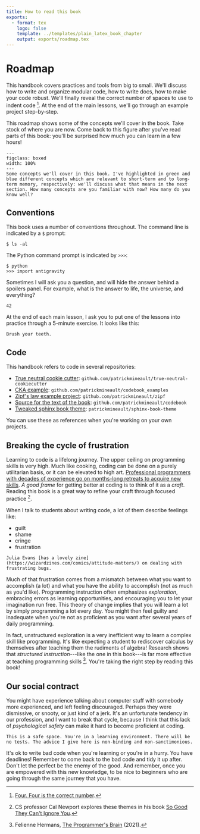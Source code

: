 ```yaml
---
title: How to read this book
exports:
  - format: tex
    logo: false
    template: ../templates/plain_latex_book_chapter
    output: exports/roadmap.tex
---
```


# Roadmap

This handbook covers practices and tools from big to small. We'll discuss how to write and organize modular code, how to write docs, how to make your code robust. We'll finally reveal the correct number of spaces to use to indent code [^four]. At the end of the main lessons, we'll go through an example project step-by-step.

This roadmap shows some of the concepts we'll cover in the book. Take stock of where you are now. Come back to this figure after you've read parts of this book: you'll be surprised how much you can learn in a few hours!

[^four]: [Four. Four is the correct number](https://www.python.org/dev/peps/pep-0008/).

```{figure} figures/concepts.svg
---
figclass: boxed
width: 100%
---
Some concepts we'll cover in this book. I've highlighted in green and blue different concepts which are relevant to short-term and to long-term memory, respectively: we'll discuss what that means in the next section. How many concepts are you familiar with now? How many do you know well?
```

## Conventions

This book uses a number of conventions throughout. The command line is indicated by a `$` prompt:

```
$ ls -al
```

The Python command prompt is indicated by `>>>`:

```
$ python
>>> import antigravity
```

Sometimes I will ask you a question, and will hide the answer behind a spoilers panel. For example, what is the answer to life, the universe, and everything?

```{dropdown} Spoilers
42
```

At the end of each main lesson, I ask you to put one of the lessons into practice through a 5-minute exercise. It looks like this:

```{admonition} 5-minute exercise
Brush your teeth.
```

## Code

This handbook refers to code in several repositories:

- [True neutral cookie cutter](https://github.com/patrickmineault/true-neutral-cookiecutter): `github.com/patrickmineault/true-neutral-cookiecutter`
- [CKA example](https://github.com/patrickmineault/codebook_examples/tree/main/cka): `github.com/patrickmineault/codebook_examples`
- [Zipf's law example project](https://github.com/patrickmineault/zipf/): `github.com/patrickmineault/zipf`
- [Source for the text of the book](https://github.com/patrickmineault/codebook): `github.com/patrickmineault/codebook`
- [Tweaked sphinx book theme](https://github.com/patrickmineault/sphinx-book-theme/): `patrickmineault/sphinx-book-theme`

You can use these as references when you're working on your own projects.

## Breaking the cycle of frustration

Learning to code is a lifelong journey. The upper ceiling on programming skills is very high. Much like cooking, coding can be done on a purely utilitarian basis, or it can be elevated to high art. [Professional programmers with decades of experience go on months-long retreats to acquire new skills](https://www.recurse.com/not-a-bootcamp). _A good frame_ for getting better at coding is to think of it as a _craft_. Reading this book is a great way to refine your craft through focused practice [^calnewport].

[^calnewport]: CS professor Cal Newport explores these themes in his book [So Good They Can't Ignore You](https://www.calnewport.com/books/so-good/).

When I talk to students about writing code, a lot of them describe feelings like:

- guilt
- shame
- cringe
- frustration

```{margin}
Julia Evans [has a lovely zine](https://wizardzines.com/comics/attitude-matters/) on dealing with frustrating bugs.
```

Much of that frustration comes from a mismatch between what you want to accomplish (a lot) and what you have the ability to accomplish (not as much as you'd like). Programming instruction often emphasizes _exploration_, embracing errors as learning opportunities, and encouraging you to let your imagination run free. This theory of change implies that you will learn a lot by simply programming a lot every day. You might then feel guilty and inadequate when you're not as proficient as you want after several years of daily programming.

In fact, unstructured exploration is a very inefficient way to learn a complex skill like programming. It's like expecting a student to rediscover calculus by themselves after teaching them the rudiments of algebra! Research shows that _structured instruction_---like the one in this book---is far more effective at teaching programming skills [^felienne]. You're taking the right step by reading this book!

[^felienne]: Felienne Hermans, [The Programmer's Brain](https://www.manning.com/books/the-programmers-brain) (2021).

## Our social contract

You might have experience talking about computer stuff with somebody more experienced, and left feeling discouraged. Perhaps they were dismissive, or snooty, or just kind of a jerk. It's an unfortunate tendency in our profession, and I want to break that cycle, because I think that this lack of _psychological safety_ can make it hard to become proficient at coding.

```{important}
This is a safe space. You're in a learning environment. There will be no tests. The advice I give here is non-binding and non-sanctimonious.
```

It's ok to write bad code when you're learning or you're in a hurry. You have deadlines! Remember to come back to the bad code and tidy it up after. Don't let the perfect be the enemy of the good. And remember, once you are empowered with this new knowledge, to be nice to beginners who are going through the same journey that you have.
